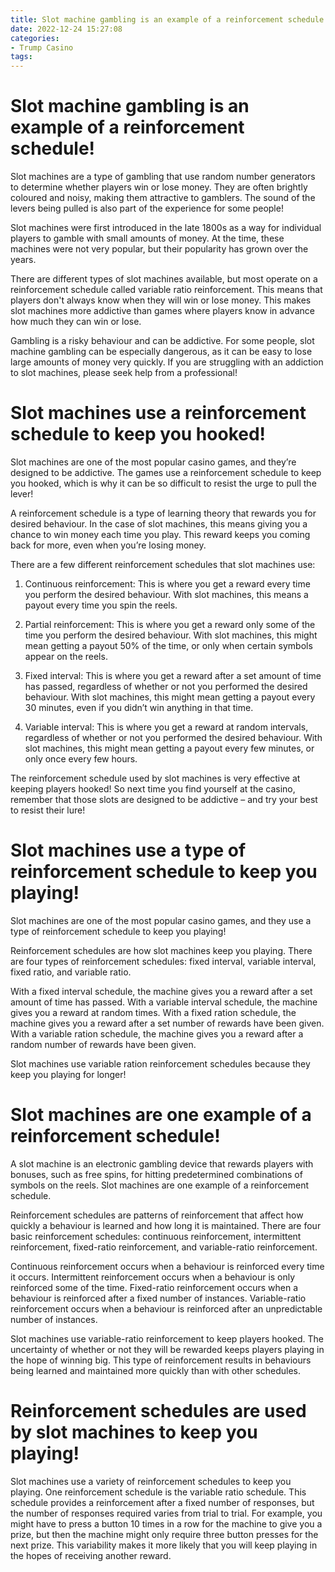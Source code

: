 ```yaml
---
title: Slot machine gambling is an example of a reinforcement schedule!
date: 2022-12-24 15:27:08
categories:
- Trump Casino
tags:
---
```



#  Slot machine gambling is an example of a reinforcement schedule!

Slot machines are a type of gambling that use random number generators to determine whether players win or lose money. They are often brightly coloured and noisy, making them attractive to gamblers. The sound of the levers being pulled is also part of the experience for some people!

Slot machines were first introduced in the late 1800s as a way for individual players to gamble with small amounts of money. At the time, these machines were not very popular, but their popularity has grown over the years.

There are different types of slot machines available, but most operate on a reinforcement schedule called variable ratio reinforcement. This means that players don't always know when they will win or lose money. This makes slot machines more addictive than games where players know in advance how much they can win or lose.

Gambling is a risky behaviour and can be addictive. For some people, slot machine gambling can be especially dangerous, as it can be easy to lose large amounts of money very quickly. If you are struggling with an addiction to slot machines, please seek help from a professional!

#  Slot machines use a reinforcement schedule to keep you hooked!

Slot machines are one of the most popular casino games, and they’re designed to be addictive. The games use a reinforcement schedule to keep you hooked, which is why it can be so difficult to resist the urge to pull the lever!

A reinforcement schedule is a type of learning theory that rewards you for desired behaviour. In the case of slot machines, this means giving you a chance to win money each time you play. This reward keeps you coming back for more, even when you’re losing money.

There are a few different reinforcement schedules that slot machines use:

1. Continuous reinforcement: This is where you get a reward every time you perform the desired behaviour. With slot machines, this means a payout every time you spin the reels.

2. Partial reinforcement: This is where you get a reward only some of the time you perform the desired behaviour. With slot machines, this might mean getting a payout 50% of the time, or only when certain symbols appear on the reels.

3. Fixed interval: This is where you get a reward after a set amount of time has passed, regardless of whether or not you performed the desired behaviour. With slot machines, this might mean getting a payout every 30 minutes, even if you didn’t win anything in that time.

4. Variable interval: This is where you get a reward at random intervals, regardless of whether or not you performed the desired behaviour. With slot machines, this might mean getting a payout every few minutes, or only once every few hours.

The reinforcement schedule used by slot machines is very effective at keeping players hooked! So next time you find yourself at the casino, remember that those slots are designed to be addictive – and try your best to resist their lure!

#  Slot machines use a type of reinforcement schedule to keep you playing!

Slot machines are one of the most popular casino games, and they use a type of reinforcement schedule to keep you playing!

Reinforcement schedules are how slot machines keep you playing. There are four types of reinforcement schedules: fixed interval, variable interval, fixed ratio, and variable ratio.

With a fixed interval schedule, the machine gives you a reward after a set amount of time has passed. With a variable interval schedule, the machine gives you a reward at random times. With a fixed ration schedule, the machine gives you a reward after a set number of rewards have been given. With a variable ration schedule, the machine gives you a reward after a random number of rewards have been given.

Slot machines use variable ration reinforcement schedules because they keep you playing for longer!

#  Slot machines are one example of a reinforcement schedule!

A slot machine is an electronic gambling device that rewards players with bonuses, such as free spins, for hitting predetermined combinations of symbols on the reels. Slot machines are one example of a reinforcement schedule.

Reinforcement schedules are patterns of reinforcement that affect how quickly a behaviour is learned and how long it is maintained. There are four basic reinforcement schedules: continuous reinforcement, intermittent reinforcement, fixed-ratio reinforcement, and variable-ratio reinforcement.

Continuous reinforcement occurs when a behaviour is reinforced every time it occurs. Intermittent reinforcement occurs when a behaviour is only reinforced some of the time. Fixed-ratio reinforcement occurs when a behaviour is reinforced after a fixed number of instances. Variable-ratio reinforcement occurs when a behaviour is reinforced after an unpredictable number of instances.

Slot machines use variable-ratio reinforcement to keep players hooked. The uncertainty of whether or not they will be rewarded keeps players playing in the hope of winning big. This type of reinforcement results in behaviours being learned and maintained more quickly than with other schedules.

#  Reinforcement schedules are used by slot machines to keep you playing!

Slot machines use a variety of reinforcement schedules to keep you playing. One reinforcement schedule is the variable ratio schedule. This schedule provides a reinforcement after a fixed number of responses, but the number of responses required varies from trial to trial. For example, you might have to press a button 10 times in a row for the machine to give you a prize, but then the machine might only require three button presses for the next prize. This variability makes it more likely that you will keep playing in the hopes of receiving another reward.